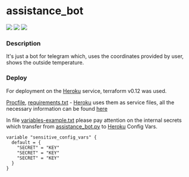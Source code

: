 # assistance_bot

![](https://img.shields.io/github/languages/top/froOst23/assistance_bot)
![](https://img.shields.io/github/last-commit/froOst23/assistance_bot)
![](https://img.shields.io/github/repo-size/froOst23/assistance_bot)

### Description
It's just a bot for telegram which, uses the coordinates provided by user, shows the outside temperature.
### Deploy
For deployment on the [Heroku](https://www.heroku.com/) service, terraform v0.12 was used.

[Procfile](https://github.com/froOst23/assistance_bot/blob/master/Procfile), [requirements.txt](https://github.com/froOst23/assistance_bot/blob/master/requirements.txt) - [Heroku](https://www.heroku.com/) uses them as service files, all the necessary information can be found [here](https://devcenter.heroku.com/articles/getting-started-with-python)

In file [variables-example.txt](https://github.com/froOst23/assistance_bot/blob/master/terraform/variables-example.txt) please pay attention on the internal secrets which transfer from [assistance_bot.py](https://github.com/froOst23/assistance_bot/blob/master/assistance_bot.py) to [Heroku](https://www.heroku.com/) Config Vars.

```
variable "sensitive_config_vars" {
  default = {
    "SECRET" = "KEY"
    "SECRET" = "KEY"
    "SECRET" = "KEY"
  }
}
```
